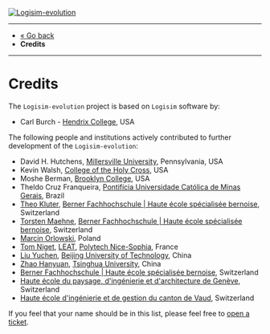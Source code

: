 [![Logisim-evolution](img/logisim-evolution-logo.png)](https://github.com/logisim-evolution/logisim-evolution)

---

* [« Go back](../README.md)
* **Credits**

---

# Credits #

The `Logisim-evolution` project is based on `Logisim` software by:

* Carl Burch - [Hendrix College](https://www.hendrix.edu/), USA

The following people and institutions actively contributed to further development of the `Logisim-evolution`:

* David H. Hutchens, [Millersville University](https://www.millersville.edu/), Pennsylvania, USA
* Kevin Walsh, [College of the Holy Cross](https://www.holycross.edu/), USA
* Moshe Berman, [Brooklyn College](https://www.brooklyn.cuny.edu/), USA
* Theldo Cruz Franqueira,
  [Pontifícia Universidade Católica de Minas Gerais](https://www.pucminas.br/destaques/Paginas/default.aspx), Brazil
* [Theo Kluter](https://www.bfh.ch/en/theo-kluter), [Berner Fachhochschule | Haute école spécialisée bernoise](https://bfh.ch/electrical), Switzerland 
* [Torsten Maehne](https://www.bfh.ch/en/torsten-maehne), [Berner Fachhochschule | Haute école spécialisée bernoise](https://bfh.ch/electrical), Switzerland
* [Marcin Orlowski](http://www.marcinorlowski.com/), Poland
* [Tom Niget](https://github.com/zdimension/), [LEAT](https://leat.univ-cotedazur.fr/),
  [Polytech Nice-Sophia](https://polytech.univ-cotedazur.fr/), France
* [Liu Yuchen](https://github.com/smallg0at),
  [Beijing University of Technology](https://www.bjut.edu.cn/), China
* [Zhao Hanyuan](https://github.com/gtxzsxxk),
  [Tsinghua University](https://www.tsinghua.edu.cn/), China
* [Berner Fachhochschule | Haute école spécialisée bernoise](https://www.bfh.ch/), Switzerland
* [Haute école du paysage, d'ingénierie et d'architecture de Genève](https://hepia.hesge.ch/), Switzerland
* [Haute école d'ingénierie et de gestion du canton de Vaud](https://www.heig-vd.ch/), Switzerland

If you feel that your name should be in this list, please feel free
to [open a ticket](https://github.com/logisim-evolution/logisim-evolution/issues).
